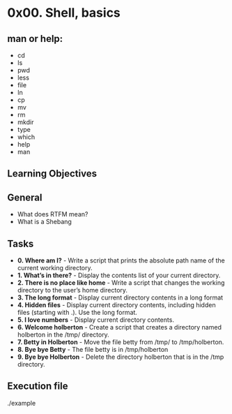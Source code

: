 # 0x00. Shell, basics

## man or help:
- cd
- ls
- pwd
- less
- file
- ln
- cp
- mv
- rm
- mkdir
- type
- which
- help
- man

## Learning Objectives

## General
- What does RTFM mean?
- What is a Shebang

## Tasks

- **0. Where am I?** -
Write a script that prints the absolute path name of the current working directory.
- **1. What’s in there?** -
Display the contents list of your current directory.
- **2. There is no place like home** -
Write a script that changes the working directory to the user’s home directory.
- **3. The long format** -
Display current directory contents in a long format
- **4. Hidden files** -
Display current directory contents, including hidden files (starting with .). Use the long format.
- **5. I love numbers** -
Display current directory contents.
- **6. Welcome holberton** -
Create a script that creates a directory named holberton in the /tmp/ directory.
- **7. Betty in Holberton** -
Move the file betty from /tmp/ to /tmp/holberton.
- **8. Bye bye Betty** -
The file betty is in /tmp/holberton
- **9. Bye bye Holberton** -
Delete the directory holberton that is in the /tmp directory.

## Execution file
./example
